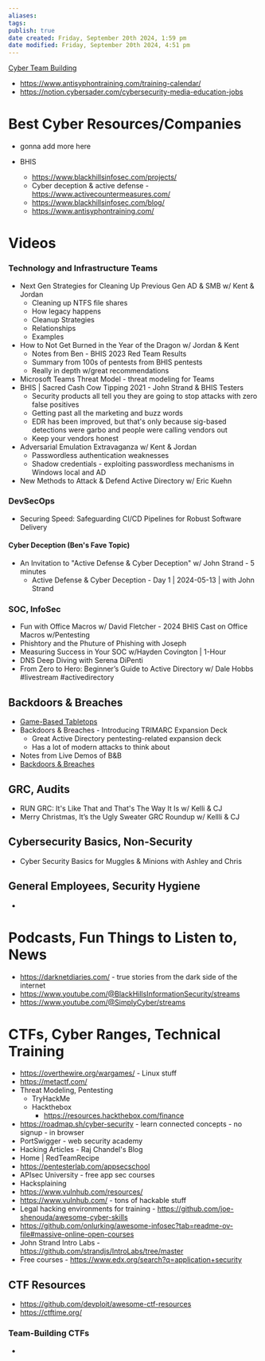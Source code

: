 ```yaml
---
aliases: 
tags: 
publish: true
date created: Friday, September 20th 2024, 1:59 pm
date modified: Friday, September 20th 2024, 4:51 pm
---
```



[Cyber Team Building](../Cyber%20Team%20Building/Cyber%20Team%20Building.md)

- https://www.antisyphontraining.com/training-calendar/ 
- https://notion.cybersader.com/cybersecurity-media-education-jobs 

# Best Cyber Resources/Companies

- gonna add more here

- BHIS
    - https://www.blackhillsinfosec.com/projects/
    - Cyber deception & active defense - https://www.activecountermeasures.com/
    - https://www.blackhillsinfosec.com/blog/
    - https://www.antisyphontraining.com/

# Videos

### Technology and Infrastructure Teams

- Next Gen Strategies for Cleaning Up Previous Gen AD & SMB w/ Kent & Jordan
    - Cleaning up NTFS file shares
    - How legacy happens
    - Cleanup Strategies
    - Relationships
    - Examples
- How to Not Get Burned in the Year of the Dragon w/ Jordan & Kent
    - Notes from Ben - BHIS 2023 Red Team Results
    - Summary from 100s of pentests from BHIS pentests
    - Really in depth w/great recommendations
- Microsoft Teams Threat Model - threat modeling for Teams
- BHIS | Sacred Cash Cow Tipping 2021 - John Strand & BHIS Testers
    - Security products all tell you they are going to stop attacks with zero false positives
    - Getting past all the marketing and buzz words
    - EDR has been improved, but that's only because sig-based detections were garbo and people were calling vendors out
    - Keep your vendors honest
- Adversarial Emulation Extravaganza w/ Kent & Jordan
    - Passwordless authentication weaknesses
    - Shadow credentials - exploiting passwordless mechanisms in Windows local and AD
- New Methods to Attack & Defend Active Directory w/ Eric Kuehn

### DevSecOps

- Securing Speed: Safeguarding CI/CD Pipelines for Robust Software Delivery

#### Cyber Deception (Ben's Fave Topic)

- An Invitation to "Active Defense & Cyber Deception" w/ John Strand - 5 minutes
    - Active Defense & Cyber Deception - Day 1 | 2024-05-13 | with John Strand
    

### SOC, InfoSec

- Fun with Office Macros w/ David Fletcher - 2024 BHIS Cast on Office Macros w/Pentesting
- Phishtory and the Phuture of Phishing with Joseph
- Measuring Success in Your SOC w/Hayden Covington | 1-Hour
- DNS Deep Diving with Serena DiPenti
- From Zero to Hero: Beginner’s Guide to Active Directory w/ Dale Hobbs #livestream #activedirectory

## Backdoors & Breaches

- [Game-Based Tabletops](../Game-Based%20Tabletops/Game-Based%20Tabletops.md)
- Backdoors & Breaches - Introducing TRIMARC Expansion Deck
    - Great Active Directory pentesting-related expansion deck
    - Has a lot of modern attacks to think about
- Notes from Live Demos of B&B
- [Backdoors & Breaches](../Game-Based%20Tabletops/Backdoors%20&%20Breaches/Backdoors%20&%20Breaches.md)

## GRC, Audits

- RUN GRC: It's Like That and That's The Way It Is w/ Kelli & CJ
- Merry Christmas, It’s the Ugly Sweater GRC Roundup w/ Kellli & CJ

## Cybersecurity Basics, Non-Security

- Cyber Security Basics for Muggles & Minions with Ashley and Chris

## General Employees, Security Hygiene

- 

# Podcasts, Fun Things to Listen to, News

- https://darknetdiaries.com/ - true stories from the dark side of the internet
- https://www.youtube.com/@BlackHillsInformationSecurity/streams 
- https://www.youtube.com/@SimplyCyber/streams 

# CTFs, Cyber Ranges, Technical Training

- https://overthewire.org/wargames/ - Linux stuff
- https://metactf.com/
- Threat Modeling, Pentesting
    - TryHackMe
    - Hackthebox
        - https://resources.hackthebox.com/finance
- https://roadmap.sh/cyber-security - learn connected concepts - no signup - in browser
- PortSwigger - web security academy
- Hacking Articles - Raj Chandel's Blog
- Home | RedTeamRecipe
- https://pentesterlab.com/appsecschool
- APIsec University - free app sec courses
- Hacksplaining
- https://www.vulnhub.com/resources/
- https://www.vulnhub.com/ - tons of hackable stuff
- Legal hacking environments for training - https://github.com/joe-shenouda/awesome-cyber-skills
- https://github.com/onlurking/awesome-infosec?tab=readme-ov-file#massive-online-open-courses
- John Strand Intro Labs - https://github.com/strandjs/IntroLabs/tree/master
- Free courses - https://www.edx.org/search?q=application+security

## CTF Resources

- https://github.com/devploit/awesome-ctf-resources
- https://ctftime.org/

### Team-Building CTFs

- 
